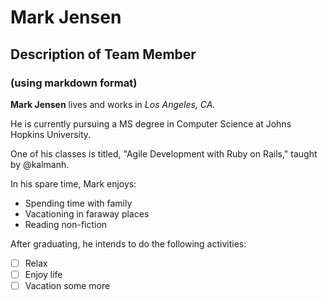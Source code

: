 # Mark Jensen
## Description of Team Member
### (using markdown format)

**Mark Jensen** lives and works in *Los Angeles, CA.*

He is currently pursuing a MS degree in Computer Science at Johns Hopkins University.

One of his classes is titled, "Agile Development with Ruby on Rails," taught by @kalmanh.


In his spare time, Mark enjoys:
- Spending time with family
- Vacationing in faraway places
- Reading non-fiction

After graduating, he intends to do the following activities:
- [ ] Relax
- [ ] Enjoy life
- [ ] Vacation some more
